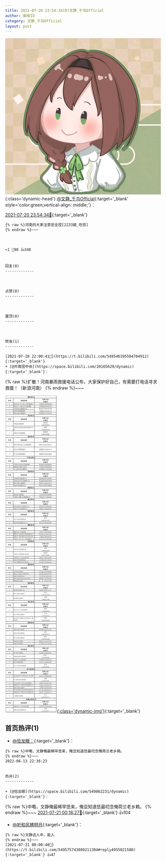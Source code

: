 ```yaml
---
title: 2021-07-20 23:54:34(0)文静_千鸟Official
author: 御坂IO
category: 文静_千鸟Official
layout: post
---
```


![img](/images/ac7482ed1b9a7f203dc68c0c4a77c488a27b108a.jpg){:class='dynamic-head'}
[@文静_千鸟Official](https://space.bilibili.com/667526012/dynamic){:target='_blank' style='color:green;vertical-align: middle;'}：

[2021-07-20 23:54:34🔗](https://t.bilibili.com/549575743089211304){:target='_blank'}

~~~
{% raw %}河南的大家注意安全捏[2233娘_吃惊]
{% endraw %}~~~



↪️1 💬98 👍348


回复(0)
-------------



点赞(0)
-------------



置顶(0)
-------------



转发(1)
-------------

[2021-07-20 22:00:41🔗](https://t.bilibili.com/549546395584704912){:target='_blank'}
+ [@共青团中央](https://space.bilibili.com/20165629/dynamic){:target='_blank'}：
~~~
{% raw %}扩散！河南暴雨救援电话公布，大家保护好自己，有需要打电话寻求救援！（新浪河南）
{% endraw %}~~~


[![img](/images/c037f6a95d285de90bb5ab8ff2a555ebd8b13ed9.jpg){:class='dynamic-img'}](/images/c037f6a95d285de90bb5ab8ff2a555ebd8b13ed9.jpg){:target='_blank'}




首页热评(1)
-------------

+ [@恰龙眼：](https://space.bilibili.com/549862231/dynamic){:target='_blank'}：
~~~
{% raw %}中嘞，文静俺最稀罕恁来，俺豆知道恁最叨念俺荷兰老乡赖。
{% endraw %}~~~
2022-06-13 22:36:23


热评(2)
-------------

+ [@恰龙眼](https://space.bilibili.com/549862231/dynamic){:target='_blank'}：
~~~
{% raw %}中嘞，文静俺最稀罕恁来，俺豆知道恁最叨念俺荷兰老乡赖。
{% endraw %}~~~
[2021-07-21 00:18:27🔗](https://t.bilibili.com/549575743089211304#reply4955137073){:target='_blank'} 👍104
+ [@听和风拂明月](https://space.bilibili.com/32860296/dynamic){:target='_blank'}：
~~~
{% raw %}文静这人中，能入
{% endraw %}~~~
[2021-07-21 00:00:40🔗](https://t.bilibili.com/549575743089211304#reply4955021580){:target='_blank'} 👍47


